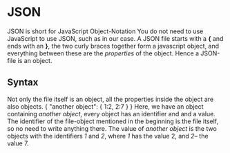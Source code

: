 # JSON
JSON is short for JavaScript Object-Notation
You do not need to use JavaScript to use JSON, such as in our case. A JSON file starts with a __{__ and ends with an __}__, the two curly braces together form a javascript object, and everything between these are the _properties_ of the object. Hence a JSON-file is an object.
## Syntax
Not only the file itself is an object, all the properties inside the object are also objects.
	{
	"another object": {
	1:2,
	2:7	
	}
	}
Here, we have an object containing _another object_, every object has an identifier and and a value. The identifier of the file-object mentioned in the beginning is the file itself, so no need to write anything there.
The value of _another object_ is the two objects with the identifiers _1_ and _2_, where _1_ has the value 2, and _2_– the value 7. 




